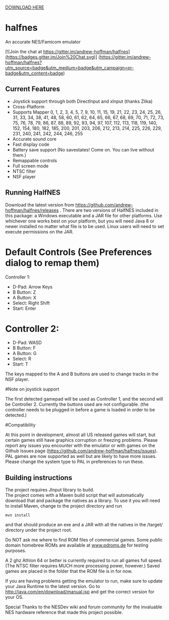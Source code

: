 [DOWNLOAD HERE](https://github.com/andrew-hoffman/halfnes/releases)

halfnes
=======

An accurate NES/Famicom emulator

[![Join the chat at https://gitter.im/andrew-hoffman/halfnes](https://badges.gitter.im/Join%20Chat.svg)]
(https://gitter.im/andrew-hoffman/halfnes?utm_source=badge&utm_medium=badge&utm_campaign=pr-badge&utm_content=badge)

Current Features
----------------

- Joystick support through both DirectInput and xInput (thanks Zlika) 
- Cross-Platform
- Supports Mapper 0, 1, 2, 3, 4, 5, 7, 9, 10, 11, 15, 19, 21, 22, 23, 24, 25, 26,
 31, 33, 34, 38, 41, 48, 58, 60, 61, 62, 64, 65, 66, 67, 68, 69, 70, 71, 72, 73,
 75, 76, 78, 79, 86, 87, 88, 89, 92, 93, 94, 97, 107, 112, 113, 118, 119, 140,
 152, 154, 180, 182, 185, 200, 201, 203, 206, 212, 213, 214, 225, 226, 229, 231,
 240, 241, 242, 244, 246, 255
- Accurate sound core
- Fast display code
- Battery save support (No savestates! Come on. You can live without them.)
- Remappable controls
- Full screen mode 
- NTSC filter
- NSF player

Running HalfNES
---------------

Download the latest version from https://github.com/andrew-hoffman/halfnes/releases .
There are two versions of HalfNES included in this package: a Windows
executable and a JAR file for other platforms.
Use whichever one works best on your platform, but you will need
Java 8 or newer installed no matter what file is to be used.
Linux users will need to set execute permissions on the JAR.

# Default Controls (See Preferences dialog to remap them)
Controller 1:
- D-Pad: Arrow Keys
- B Button: Z
- A Button: X
- Select: Right Shift
- Start: Enter 

# Controller 2:
- D-Pad: WASD
- B Button: F
- A Button: G
- Select: R
- Start: T 

The keys mapped to the A and B buttons are used to change tracks in the NSF player.

#Note on joystick support

The first detected gamepad will be used as Controller 1, and the second 
will be Controller 2. Currently the buttons used are not configurable. 
(the controller needs to be plugged in before a game is loaded in order to be detected.)

#Compatibility

At this point in 
development, almost all US released games will start, but certain games 
still have graphics corruption or freezing problems. Please report any 
issues you encounter with the emulator or with games on the Github Issues page 
(https://github.com/andrew-hoffman/halfnes/issues). 
PAL games are now supported as well but are likely to have more issues.
Please change the system type to PAL in preferences to run these. 

Building instructions
---------------------

The project requires JInput library to build.  
The project comes with a Maven build script that will automatically download
that and package the natives as a library. To use it you will need to 
install Maven, change to the project directory and run

    mvn install

and that should produce an exe and a JAR with all the natives in the
/target/ directory under the project root. 

Do NOT ask me where to find ROM files of commercial games. Some public 
domain homebrew ROMs are available at www.pdroms.de for testing 
purposes. 

A 2 ghz Athlon 64 or better is currently required to run all games full 
speed. (The NTSC filter requires MUCH more processing power, however.)
Saved games are placed in the folder that the ROM file is in for 
now. 

If you are having problems getting the emulator to run, make sure to 
update your Java Runtime to the latest version. Go to 
http://java.com/en/download/manual.jsp and get the correct version for 
your OS. 

Special Thanks to the NESDev wiki and forum community for the invaluable 
NES hardware reference that made this project possible. 
